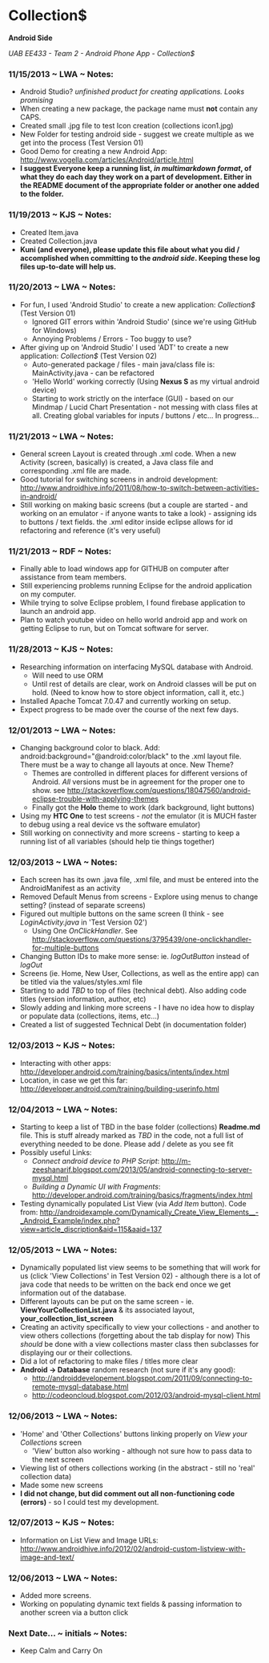 Collection$
===========

**Android Side**

*UAB EE433 - Team 2 - Android Phone App - Collection$*

### 11/15/2013  ~  LWA  ~  Notes:

*	Android Studio?  _unfinished product for creating applications.  Looks promising_
*	When creating a new package, the package name must **not** contain any CAPS.
*	Created small .jpg file to test Icon creation (collections icon1.jpg)
*	New Folder for testing android side - suggest we create multiple as we get into the process (Test Version 01)
*	Good Demo for creating a new Android App: <http://www.vogella.com/articles/Android/article.html>
*   **I suggest Everyone keep a running list, _in multimarkdown format_, of what they do each day they work on a part of development.  Either in the README document of the appropriate folder or another one added to the folder.**

### 11/19/2013  ~  KJS  ~  Notes:

*	Created Item.java
*	Created Collection.java
*	**Kuni (and everyone), please update this file about what you did / accomplished when committing to the _android side_.  Keeping these log files up-to-date will help us.**

### 11/20/2013  ~  LWA  ~  Notes:

*	For fun, I used 'Android Studio' to create a new application: _Collection$_ (Test Version 01)
	*	Ignored GIT errors within 'Android Studio' (since we're using GitHub for Windows)
	*	Annoying Problems / Errors - Too buggy to use?
*	After giving up on 'Android Studio' I used 'ADT' to create a new application: _Collection$_ (Test Version 02)
	*	Auto-generated package / files - main java/class file is: MainActivity.java - can be refactored
	*	'Hello World' working correctly (Using **Nexus S** as my virtual android device)
	*	Starting to work strictly on the interface (GUI) - based on our Mindmap / Lucid Chart Presentation - not messing with class files at all.  Creating global variables for inputs / buttons / etc...   In progress...

### 11/21/2013  ~  LWA  ~  Notes:

*	General screen Layout is created through .xml code.  When a new Activity (screen, basically) is created, a Java class file and corresponding .xml file are made.
*	Good tutorial for switching screens in android development: <http://www.androidhive.info/2011/08/how-to-switch-between-activities-in-android/>
*	Still working on making basic screens (but a couple are started - and working on an emulator - if anyone wants to take a look) - assigning ids to buttons / text fields.  the .xml editor inside eclipse allows for id refactoring and reference (it's very useful)

### 11/21/2013  ~  RDF  ~  Notes:

*	Finally able to load windows app for GITHUB on computer after assistance from team members.
*	Still experiencing problems running Eclipse for the android application on my computer.
*	While trying to solve Eclipse problem, I found firebase application to launch an android app.
*	Plan to watch youtube video on hello world android app and work on getting Eclipse to run, but on Tomcat software for server.

### 11/28/2013 ~ KJS ~ Notes:

*	Researching information on interfacing MySQL database with Android.
	*	Will need to use ORM
	* 	Until rest of details are clear, work on Android classes will be put on hold. (Need to know how to store object information, call it, etc.)
*	Installed Apache Tomcat 7.0.47 and currently working on setup.
*	Expect progress to be made over the course of the next few days.

### 12/01/2013  ~  LWA  ~  Notes:

*	Changing background color to black.  Add: android:background="@android:color/black" to the .xml layout file.  There must be a way to change all layouts at once.  New Theme?
	*	Themes are controlled in different places for different versions of Android.  _All_ versions must be in agreement for the proper one to show. see <http://stackoverflow.com/questions/18047560/android-eclipse-trouble-with-applying-themes>
	*	Finally got the **Holo** theme to work (dark background, light buttons)
*	Using my **HTC One** to test screens - _not_ the emulator (it is MUCH faster to debug using a real device vs the software emulator)
*	Still working on connectivity and more screens - starting to keep a running list of all variables (should help tie things together)

### 12/03/2013  ~  LWA  ~  Notes:

*	Each screen has its own .java file, .xml file, and must be entered into the AndroidManifest as an activity
*	Removed Default Menus from screens - Explore using menus to change setting? (instead of separate screens)
*	Figured out multiple  buttons on the same screen (I think - see _LoginActivity.java_ in 'Test Version 02')
	*	Using One _OnClickHandler_. See <http://stackoverflow.com/questions/3795439/one-onclickhandler-for-multiple-buttons>
*	Changing Button IDs to make more sense:  ie. *logOutButton* instead of *logOut*
*	Screens (ie. Home, New User, Collections, as well as the entire app) can be titled via the values/styles.xml file
*	Starting to add _TBD_ to top of files (technical debt).  Also adding code titles (version information, author, etc)
*	Slowly adding and linking more screens - I have no idea how to display or populate data (collections, items, etc...)
*	Created a list of suggested Technical Debt (in documentation folder)

### 12/03/2013  ~  KJS  ~  Notes:

*	Interacting with other apps: <http://developer.android.com/training/basics/intents/index.html>
*	Location, in case we get this far: <http://developer.android.com/training/building-userinfo.html>

### 12/04/2013  ~  LWA  ~  Notes:

*	Starting to keep a list of TBD in the base folder (collections) **Readme.md** file.  This is stuff already marked as _TBD_ in the code, not a full list of everything needed to be done.  Please add / delete as you see fit
*	Possibly useful Links:
	*	_Connect android device to PHP Script_: <http://m-zeeshanarif.blogspot.com/2013/05/android-connecting-to-server-mysql.html>
	*	_Building a Dynamic UI with Fragments_: <http://developer.android.com/training/basics/fragments/index.html>
*	Testing dynamically populated List View (via _Add Item_ button).  Code from: <http://androidexample.com/Dynamically_Create_View_Elements__-_Android_Example/index.php?view=article_discription&aid=115&aaid=137>

### 12/05/2013  ~  LWA  ~  Notes:

*	Dynamically populated list view seems to be something that will work for us (click 'View Collections' in Test Version 02) - although there is a lot of java code that needs to be written on the back end once we get information out of the database.
*	Different layouts can be put on the same screen - ie. **ViewYourCollectionList.java** & its associated layout, **your_collection_list_screen** 
*	Creating an activity specifically to view your collections - and another to view others collections (forgetting about the tab display for now)  This *should* be done with a view collections master class then subclasses for displaying our or their collections.  
*	Did a lot of refactoring to make files / titles more clear
*	**Android -> Database** random research (not sure if it's any good):
	*	<http://androiddevelopement.blogspot.com/2011/09/connecting-to-remote-mysql-database.html>
	*	<http://codeoncloud.blogspot.com/2012/03/android-mysql-client.html>

### 12/06/2013  ~  LWA  ~  Notes:

*	'Home' and 'Other Collections' buttons linking properly on _View your Collections_ screen
	*	'View' button also working - although not sure how to pass data to the next screen
*	Viewing list of others collections working (in the abstract - still no 'real' collection data)
*	Made some new screens
*	**I did not change, but did comment out all non-functioning code (errors)** - so I could test my development.

### 12/07/2013 ~  KJS ~ Notes:

*	Information on List View and Image URLs: http://www.androidhive.info/2012/02/android-custom-listview-with-image-and-text/

### 12/06/2013  ~  LWA  ~  Notes:

*	Added more screens.
*	Working on populating dynamic text fields & passing information to another screen via a button click

### Next Date...  ~  initials  ~  Notes:

*	Keep Calm and Carry On